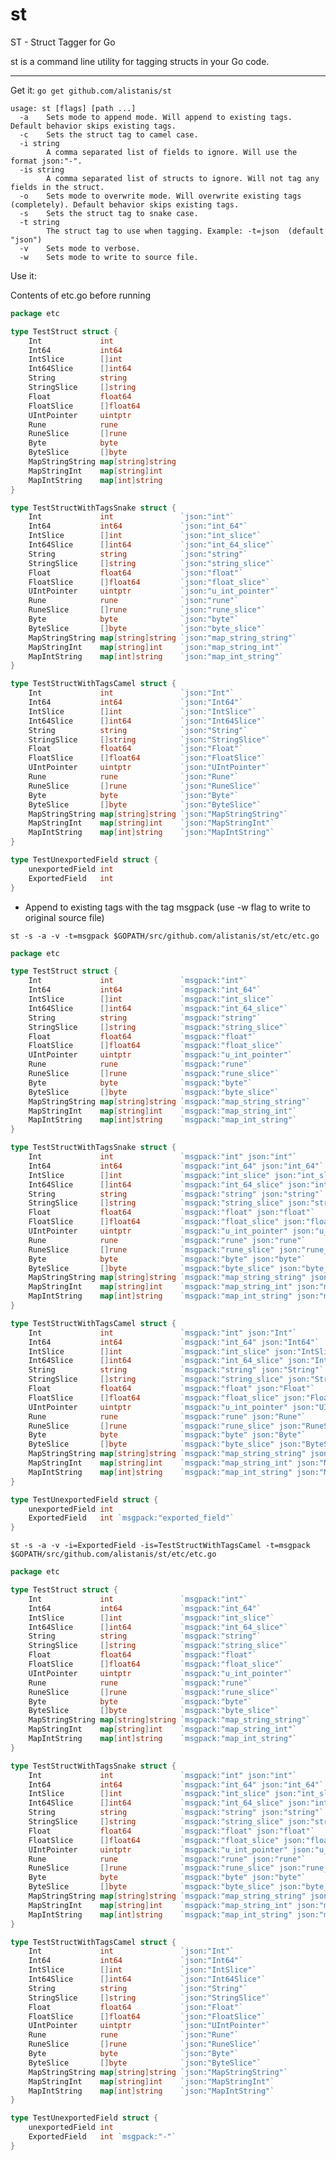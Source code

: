 # st
ST - Struct Tagger for Go

st is a command line utility for tagging structs in your Go code.

---

Get it: 
```go get github.com/alistanis/st```

```
usage: st [flags] [path ...]
  -a	Sets mode to append mode. Will append to existing tags. Default behavior skips existing tags.
  -c	Sets the struct tag to camel case.
  -i string
    	A comma separated list of fields to ignore. Will use the format json:"-".
  -is string
    	A comma separated list of structs to ignore. Will not tag any fields in the struct.
  -o	Sets mode to overwrite mode. Will overwrite existing tags (completely). Default behavior skips existing tags.
  -s	Sets the struct tag to snake case.
  -t string
    	The struct tag to use when tagging. Example: -t=json  (default "json")
  -v	Sets mode to verbose.
  -w	Sets mode to write to source file.
```

Use it:

Contents of etc.go before running
```go
package etc

type TestStruct struct {
	Int             int
	Int64           int64
	IntSlice        []int
	Int64Slice      []int64
	String          string
	StringSlice     []string
	Float           float64
	FloatSlice      []float64
	UIntPointer     uintptr
	Rune            rune
	RuneSlice       []rune
	Byte            byte
	ByteSlice       []byte
	MapStringString map[string]string
	MapStringInt    map[string]int
	MapIntString    map[int]string
}

type TestStructWithTagsSnake struct {
	Int             int               `json:"int"`
	Int64           int64             `json:"int_64"`
	IntSlice        []int             `json:"int_slice"`
	Int64Slice      []int64           `json:"int_64_slice"`
	String          string            `json:"string"`
	StringSlice     []string          `json:"string_slice"`
	Float           float64           `json:"float"`
	FloatSlice      []float64         `json:"float_slice"`
	UIntPointer     uintptr           `json:"u_int_pointer"`
	Rune            rune              `json:"rune"`
	RuneSlice       []rune            `json:"rune_slice"`
	Byte            byte              `json:"byte"`
	ByteSlice       []byte            `json:"byte_slice"`
	MapStringString map[string]string `json:"map_string_string"`
	MapStringInt    map[string]int    `json:"map_string_int"`
	MapIntString    map[int]string    `json:"map_int_string"`
}

type TestStructWithTagsCamel struct {
	Int             int               `json:"Int"`
	Int64           int64             `json:"Int64"`
	IntSlice        []int             `json:"IntSlice"`
	Int64Slice      []int64           `json:"Int64Slice"`
	String          string            `json:"String"`
	StringSlice     []string          `json:"StringSlice"`
	Float           float64           `json:"Float"`
	FloatSlice      []float64         `json:"FloatSlice"`
	UIntPointer     uintptr           `json:"UIntPointer"`
	Rune            rune              `json:"Rune"`
	RuneSlice       []rune            `json:"RuneSlice"`
	Byte            byte              `json:"Byte"`
	ByteSlice       []byte            `json:"ByteSlice"`
	MapStringString map[string]string `json:"MapStringString"`
	MapStringInt    map[string]int    `json:"MapStringInt"`
	MapIntString    map[int]string    `json:"MapIntString"`
}

type TestUnexportedField struct {
	unexportedField int
	ExportedField   int
}

```

- Append to existing tags with the tag msgpack (use -w flag to write to original source file)

```
st -s -a -v -t=msgpack $GOPATH/src/github.com/alistanis/st/etc/etc.go
```

```go
package etc

type TestStruct struct {
	Int             int               `msgpack:"int"`
	Int64           int64             `msgpack:"int_64"`
	IntSlice        []int             `msgpack:"int_slice"`
	Int64Slice      []int64           `msgpack:"int_64_slice"`
	String          string            `msgpack:"string"`
	StringSlice     []string          `msgpack:"string_slice"`
	Float           float64           `msgpack:"float"`
	FloatSlice      []float64         `msgpack:"float_slice"`
	UIntPointer     uintptr           `msgpack:"u_int_pointer"`
	Rune            rune              `msgpack:"rune"`
	RuneSlice       []rune            `msgpack:"rune_slice"`
	Byte            byte              `msgpack:"byte"`
	ByteSlice       []byte            `msgpack:"byte_slice"`
	MapStringString map[string]string `msgpack:"map_string_string"`
	MapStringInt    map[string]int    `msgpack:"map_string_int"`
	MapIntString    map[int]string    `msgpack:"map_int_string"`
}

type TestStructWithTagsSnake struct {
	Int             int               `msgpack:"int" json:"int"`
	Int64           int64             `msgpack:"int_64" json:"int_64"`
	IntSlice        []int             `msgpack:"int_slice" json:"int_slice"`
	Int64Slice      []int64           `msgpack:"int_64_slice" json:"int_64_slice"`
	String          string            `msgpack:"string" json:"string"`
	StringSlice     []string          `msgpack:"string_slice" json:"string_slice"`
	Float           float64           `msgpack:"float" json:"float"`
	FloatSlice      []float64         `msgpack:"float_slice" json:"float_slice"`
	UIntPointer     uintptr           `msgpack:"u_int_pointer" json:"u_int_pointer"`
	Rune            rune              `msgpack:"rune" json:"rune"`
	RuneSlice       []rune            `msgpack:"rune_slice" json:"rune_slice"`
	Byte            byte              `msgpack:"byte" json:"byte"`
	ByteSlice       []byte            `msgpack:"byte_slice" json:"byte_slice"`
	MapStringString map[string]string `msgpack:"map_string_string" json:"map_string_string"`
	MapStringInt    map[string]int    `msgpack:"map_string_int" json:"map_string_int"`
	MapIntString    map[int]string    `msgpack:"map_int_string" json:"map_int_string"`
}

type TestStructWithTagsCamel struct {
	Int             int               `msgpack:"int" json:"Int"`
	Int64           int64             `msgpack:"int_64" json:"Int64"`
	IntSlice        []int             `msgpack:"int_slice" json:"IntSlice"`
	Int64Slice      []int64           `msgpack:"int_64_slice" json:"Int64Slice"`
	String          string            `msgpack:"string" json:"String"`
	StringSlice     []string          `msgpack:"string_slice" json:"StringSlice"`
	Float           float64           `msgpack:"float" json:"Float"`
	FloatSlice      []float64         `msgpack:"float_slice" json:"FloatSlice"`
	UIntPointer     uintptr           `msgpack:"u_int_pointer" json:"UIntPointer"`
	Rune            rune              `msgpack:"rune" json:"Rune"`
	RuneSlice       []rune            `msgpack:"rune_slice" json:"RuneSlice"`
	Byte            byte              `msgpack:"byte" json:"Byte"`
	ByteSlice       []byte            `msgpack:"byte_slice" json:"ByteSlice"`
	MapStringString map[string]string `msgpack:"map_string_string" json:"MapStringString"`
	MapStringInt    map[string]int    `msgpack:"map_string_int" json:"MapStringInt"`
	MapIntString    map[int]string    `msgpack:"map_int_string" json:"MapIntString"`
}

type TestUnexportedField struct {
	unexportedField int
	ExportedField   int `msgpack:"exported_field"`
}
```

```
st -s -a -v -i=ExportedField -is=TestStructWithTagsCamel -t=msgpack $GOPATH/src/github.com/alistanis/st/etc/etc.go
```

```go
package etc

type TestStruct struct {
	Int             int               `msgpack:"int"`
	Int64           int64             `msgpack:"int_64"`
	IntSlice        []int             `msgpack:"int_slice"`
	Int64Slice      []int64           `msgpack:"int_64_slice"`
	String          string            `msgpack:"string"`
	StringSlice     []string          `msgpack:"string_slice"`
	Float           float64           `msgpack:"float"`
	FloatSlice      []float64         `msgpack:"float_slice"`
	UIntPointer     uintptr           `msgpack:"u_int_pointer"`
	Rune            rune              `msgpack:"rune"`
	RuneSlice       []rune            `msgpack:"rune_slice"`
	Byte            byte              `msgpack:"byte"`
	ByteSlice       []byte            `msgpack:"byte_slice"`
	MapStringString map[string]string `msgpack:"map_string_string"`
	MapStringInt    map[string]int    `msgpack:"map_string_int"`
	MapIntString    map[int]string    `msgpack:"map_int_string"`
}

type TestStructWithTagsSnake struct {
	Int             int               `msgpack:"int" json:"int"`
	Int64           int64             `msgpack:"int_64" json:"int_64"`
	IntSlice        []int             `msgpack:"int_slice" json:"int_slice"`
	Int64Slice      []int64           `msgpack:"int_64_slice" json:"int_64_slice"`
	String          string            `msgpack:"string" json:"string"`
	StringSlice     []string          `msgpack:"string_slice" json:"string_slice"`
	Float           float64           `msgpack:"float" json:"float"`
	FloatSlice      []float64         `msgpack:"float_slice" json:"float_slice"`
	UIntPointer     uintptr           `msgpack:"u_int_pointer" json:"u_int_pointer"`
	Rune            rune              `msgpack:"rune" json:"rune"`
	RuneSlice       []rune            `msgpack:"rune_slice" json:"rune_slice"`
	Byte            byte              `msgpack:"byte" json:"byte"`
	ByteSlice       []byte            `msgpack:"byte_slice" json:"byte_slice"`
	MapStringString map[string]string `msgpack:"map_string_string" json:"map_string_string"`
	MapStringInt    map[string]int    `msgpack:"map_string_int" json:"map_string_int"`
	MapIntString    map[int]string    `msgpack:"map_int_string" json:"map_int_string"`
}

type TestStructWithTagsCamel struct {
	Int             int               `json:"Int"`
	Int64           int64             `json:"Int64"`
	IntSlice        []int             `json:"IntSlice"`
	Int64Slice      []int64           `json:"Int64Slice"`
	String          string            `json:"String"`
	StringSlice     []string          `json:"StringSlice"`
	Float           float64           `json:"Float"`
	FloatSlice      []float64         `json:"FloatSlice"`
	UIntPointer     uintptr           `json:"UIntPointer"`
	Rune            rune              `json:"Rune"`
	RuneSlice       []rune            `json:"RuneSlice"`
	Byte            byte              `json:"Byte"`
	ByteSlice       []byte            `json:"ByteSlice"`
	MapStringString map[string]string `json:"MapStringString"`
	MapStringInt    map[string]int    `json:"MapStringInt"`
	MapIntString    map[int]string    `json:"MapIntString"`
}

type TestUnexportedField struct {
	unexportedField int
	ExportedField   int `msgpack:"-"`
}
```